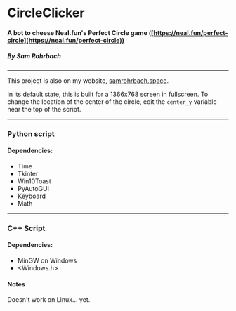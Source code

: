 # CircleClicker 
#### A bot to cheese Neal.fun's Perfect Circle game ([https://neal.fun/perfect-circle](https://neal.fun/perfect-circle))
##### By Sam Rohrbach

****

This project is also on my website, [samrohrbach.space](https://samrohrbach.space). 

In its default state, this is built for a 1366x768 screen in fullscreen. 
To change the location of the center of the circle, edit the `center_y` variable near the top of the script. 

****

### Python script
#### Dependencies: 
- Time
- Tkinter
- Win10Toast
- PyAutoGUI
- Keyboard
- Math

****

### C++ Script
#### Dependencies: 
- MinGW on Windows
- <Windows.h>

#### Notes
Doesn't work on Linux... yet. 
